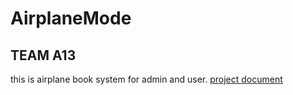 # AirplaneMode

## TEAM A13

this is airplane book system for admin and user.
[project document](https://electric-period-6ff.notion.site/2022-2-1-2437562fd76f428e926276f3a055b9bc)
